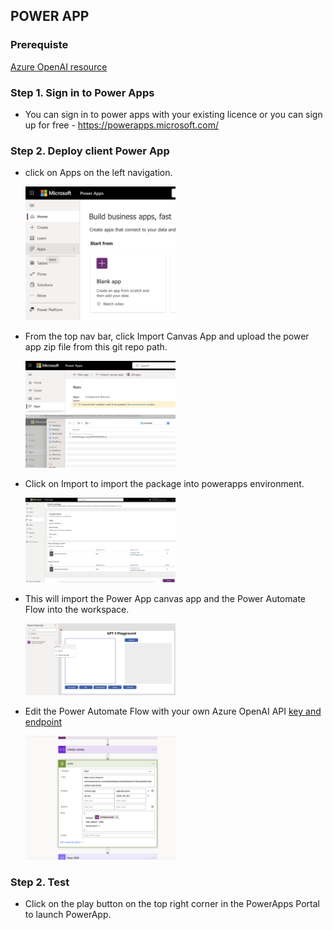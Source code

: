 
## POWER APP

### Prerequiste

[Azure OpenAI resource](https://learn.microsoft.com/en-us/azure/cognitive-services/openai/how-to/create-resource?pivots=web-portal#prerequisites)

### Step 1. Sign in to Power Apps

- You can sign in to power apps with your existing licence or you can sign up for free - https://powerapps.microsoft.com/

### Step 2. Deploy client Power App

- click on Apps on the left navigation. 

  <img src="../../documents/media/powerapp.png" width=50% height=50%>


- From the top nav bar, click Import Canvas App and upload the power app zip file from this git repo path. 


  <img src="../../documents/media/importpowerapp.png" width=50% height=50%>


  <img src="../../documents/media/importpowerappzip.png" width=50% height=50%>


- Click on Import to import the package into powerapps environment. 


  <img src="../../documents/media/importpowerappandflow.png" width=50% height=50%>


- This will import the Power App canvas app and the Power Automate Flow into the workspace. 


  <img src="../../documents/media/openaisummarizationflow.png" width=50% height=50%>


- Edit the Power Automate Flow with your own Azure OpenAI API [key and endpoint](https://learn.microsoft.com/en-us/azure/cognitive-services/openai/quickstart?pivots=rest-api#retrieve-key-and-endpoint)


  <img src="../../documents/media/flowchangeapikey.png" width=50% height=50%>


### Step 2. Test

- Click on the play button on the top right corner in the PowerApps Portal to launch PowerApp.
